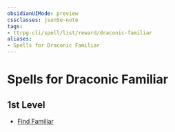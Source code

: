 ```yaml
---
obsidianUIMode: preview
cssclasses: json5e-note
tags:
- ttrpg-cli/spell/list/reward/draconic-familiar
aliases:
- Spells for Draconic Familiar
---
```

# Spells for Draconic Familiar

## 1st Level

- [Find Familiar](/3-Mechanics/CLI/Compendium/spells/find-familiar.md "PHB")